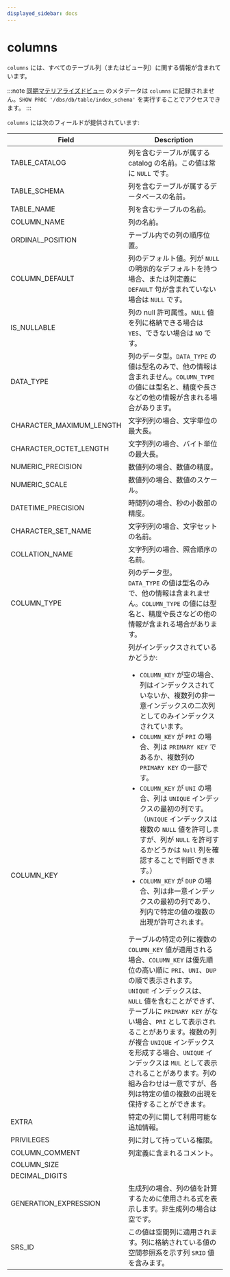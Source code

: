 ```yaml
---
displayed_sidebar: docs
---
```


# columns

`columns` には、すべてのテーブル列（またはビュー列）に関する情報が含まれています。

:::note
[同期マテリアライズドビュー](../../using_starrocks/Materialized_view-single_table.md) のメタデータは `columns` に記録されません。`SHOW PROC '/dbs/db/table/index_schema'` を実行することでアクセスできます。
:::

`columns` には次のフィールドが提供されています:

| **Field**                | **Description**                                              |
| ------------------------ | ------------------------------------------------------------ |
| TABLE_CATALOG            | 列を含むテーブルが属する catalog の名前。この値は常に `NULL` です。 |
| TABLE_SCHEMA             | 列を含むテーブルが属するデータベースの名前。 |
| TABLE_NAME               | 列を含むテーブルの名前。                 |
| COLUMN_NAME              | 列の名前。                                      |
| ORDINAL_POSITION         | テーブル内での列の順序位置。         |
| COLUMN_DEFAULT           | 列のデフォルト値。列が `NULL` の明示的なデフォルトを持つ場合、または列定義に `DEFAULT` 句が含まれていない場合は `NULL` です。 |
| IS_NULLABLE              | 列の null 許可属性。`NULL` 値を列に格納できる場合は `YES`、できない場合は `NO` です。 |
| DATA_TYPE                | 列のデータ型。`DATA_TYPE` の値は型名のみで、他の情報は含まれません。`COLUMN_TYPE` の値には型名と、精度や長さなどの他の情報が含まれる場合があります。 |
| CHARACTER_MAXIMUM_LENGTH | 文字列列の場合、文字単位の最大長。        |
| CHARACTER_OCTET_LENGTH   | 文字列列の場合、バイト単位の最大長。             |
| NUMERIC_PRECISION        | 数値列の場合、数値の精度。                  |
| NUMERIC_SCALE            | 数値列の場合、数値のスケール。                      |
| DATETIME_PRECISION       | 時間列の場合、秒の小数部の精度。      |
| CHARACTER_SET_NAME       | 文字列列の場合、文字セットの名前。        |
| COLLATION_NAME           | 文字列列の場合、照合順序の名前。            |
| COLUMN_TYPE              | 列のデータ型。<br />`DATA_TYPE` の値は型名のみで、他の情報は含まれません。`COLUMN_TYPE` の値には型名と、精度や長さなどの他の情報が含まれる場合があります。 |
| COLUMN_KEY               | 列がインデックスされているかどうか:<ul><li>`COLUMN_KEY` が空の場合、列はインデックスされていないか、複数列の非一意インデックスの二次列としてのみインデックスされています。</li><li>`COLUMN_KEY` が `PRI` の場合、列は `PRIMARY KEY` であるか、複数列の `PRIMARY KEY` の一部です。</li><li>`COLUMN_KEY` が `UNI` の場合、列は `UNIQUE` インデックスの最初の列です。（`UNIQUE` インデックスは複数の `NULL` 値を許可しますが、列が `NULL` を許可するかどうかは `Null` 列を確認することで判断できます。）</li><li>`COLUMN_KEY` が `DUP` の場合、列は非一意インデックスの最初の列であり、列内で特定の値の複数の出現が許可されます。</li></ul>テーブルの特定の列に複数の `COLUMN_KEY` 値が適用される場合、`COLUMN_KEY` は優先順位の高い順に `PRI`、`UNI`、`DUP` の順で表示されます。<br />`UNIQUE` インデックスは、`NULL` 値を含むことができず、テーブルに `PRIMARY KEY` がない場合、`PRI` として表示されることがあります。複数の列が複合 `UNIQUE` インデックスを形成する場合、`UNIQUE` インデックスは `MUL` として表示されることがあります。列の組み合わせは一意ですが、各列は特定の値の複数の出現を保持することができます。 |
| EXTRA                    | 特定の列に関して利用可能な追加情報。 |
| PRIVILEGES               | 列に対して持っている権限。                      |
| COLUMN_COMMENT           | 列定義に含まれるコメント。               |
| COLUMN_SIZE              |                                                              |
| DECIMAL_DIGITS           |                                                              |
| GENERATION_EXPRESSION    | 生成列の場合、列の値を計算するために使用される式を表示します。非生成列の場合は空です。 |
| SRS_ID                   | この値は空間列に適用されます。列に格納されている値の空間参照系を示す列 `SRID` 値を含みます。 |